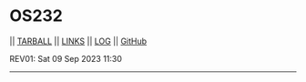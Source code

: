 # OS232
|| [TARBALL](https://github.com/RafliMahesa/) || [LINKS](https://github.com/RafliMahesa/os232/LINKS) || [LOG](https://github.com/RafliMahesa/os232/blob/master/TXT/mylog.txt) || [GitHub](https://github.com/RafliMahesa/)

REV01: Sat 09 Sep 2023 11:30
<br>
<hr>
